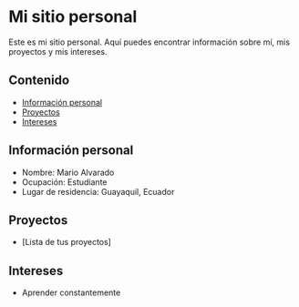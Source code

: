 # Mi sitio personal 
Este es mi sitio personal. Aquí puedes encontrar información sobre mí, mis 
proyectos y mis intereses. 
## Contenido 
* [Información personal](#información-personal) 
* [Proyectos](#proyectos) 
* [Intereses](#intereses) 
## Información personal 
* Nombre: Mario Alvarado
* Ocupación: Estudiante
* Lugar de residencia: Guayaquil, Ecuador

## Proyectos 
* [Lista de tus proyectos] 
## Intereses 
* Aprender constantemente
